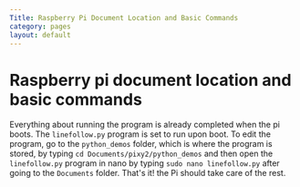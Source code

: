```yaml
---
Title: Raspberry Pi Document Location and Basic Commands
category: pages
layout: default
---
```

# Raspberry pi document location and basic commands
Everything about running the program is already completed when the pi boots. The ```linefollow.py``` program is set to run upon boot. To edit the program, go to the ```python_demos``` folder, which is where the program is stored, by typing ```cd Documents/pixy2/python_demos``` and then open the ```linefollow.py``` program in nano by typing ```sudo nano linefollow.py``` after going to the ```Documents``` folder. That's it! the Pi should take care of the rest.